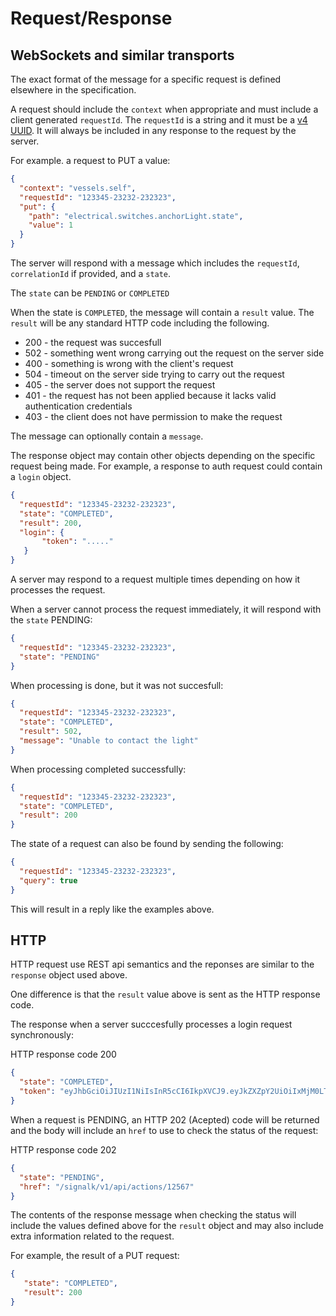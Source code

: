 # Request/Response

## WebSockets and similar transports

The exact format of the message for a specific request is defined elsewhere in the specification.

A request should include the `context` when appropriate and must include a client generated `requestId`. The `requestId` is a string and it must be a [v4 UUID](https://tools.ietf.org/html/rfc4122.html#section-4.4). It will always be included in any response to the request by the server.


For example. a request to PUT a value:
```json
{
  "context": "vessels.self",
  "requestId": "123345-23232-232323",
  "put": {
    "path": "electrical.switches.anchorLight.state",
    "value": 1
  }
}
```

The server will respond with a message which includes the `requestId`, `correlationId` if provided, and a `state`.

The `state` can be `PENDING` or `COMPLETED`

When the state is `COMPLETED`, the message will contain a `result` value. The `result` will be any standard HTTP code including the following.

- 200 - the request was succesfull
- 502 - something went wrong carrying out the request on the server side
- 400 - something is wrong with the client's request
- 504 - timeout on the server side trying to carry out the request
- 405 - the server does not support the request
- 401 - the request has not been applied because it lacks valid authentication credentials
- 403 - the client does not have permission to make the request

The message can optionally contain a `message`.

The response object may contain other objects depending on the specific request being made. For example, a response to auth request could contain a `login` object.

```json
{
  "requestId": "123345-23232-232323",
  "state": "COMPLETED",
  "result": 200,
  "login": {
       "token": "....." 
   }
}
```

A server may respond to a request multiple times depending on how it processes the request.

When a server cannot process the request immediately, it will respond with the `state` PENDING:
```json
{
  "requestId": "123345-23232-232323",
  "state": "PENDING"
}
```

When processing is done, but it was not succesfull:
```json
{
  "requestId": "123345-23232-232323",
  "state": "COMPLETED",
  "result": 502,
  "message": "Unable to contact the light"
}
```

When processing completed successfully:
```json
{
  "requestId": "123345-23232-232323",
  "state": "COMPLETED",
  "result": 200
}
```

The state of a request can also be found by sending the following:

```json
{
  "requestId": "123345-23232-232323",
  "query": true
}
```

This will result in a reply like the examples above.

## HTTP

HTTP request use REST api semantics and the reponses are similar to the `response` object used above.

One difference is that the `result` value above is sent as the HTTP response code.

The response when a server succcesfully processes a login request synchronously:

HTTP response code 200
```json
{
  "state": "COMPLETED",
  "token": "eyJhbGciOiJIUzI1NiIsInR5cCI6IkpXVCJ9.eyJkZXZpY2UiOiIxMjM0LTQ1NjUzLTM0MzQ1MyIsImlhdCI6MTUzNjg4NDY5MSwiZXhwIjoxNTY4NDQyMjkxfQ.5wypdKin5Q-gsi9aQ8sN1XBAP8bt3tNBT1WiIttm3qM"
}
```

When a request is PENDING, an HTTP 202 (Acepted) code will be returned and the body will include an `href` to use to check the status of the request:

HTTP response code 202
```json
{
  "state": "PENDING",
  "href": "/signalk/v1/api/actions/12567"  
}
```

The contents of the response message when checking the status will include the values defined above for the `result` object and may also include extra information related to the request.

For example, the result of a PUT request:
```json
{
   "state": "COMPLETED",
   "result": 200
}
```

